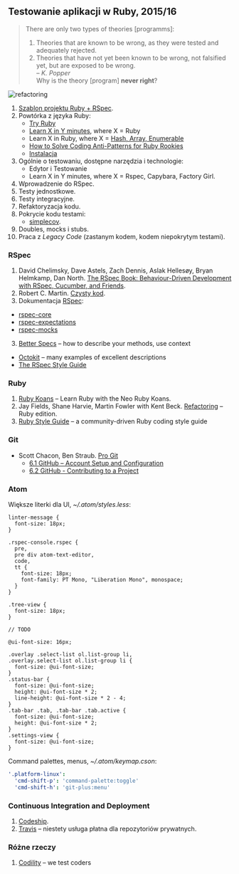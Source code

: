 ## Testowanie aplikacji w Ruby, 2015/16

> There are only two types of theories [programms]:<br>
> 1. Theories that are known to be wrong, as they were tested
> and adequately rejected.<br>
> 2. Theories that have not yet been known to be wrong,
> not falsified yet, but are exposed to be wrong.<br>
> – *K. Popper*<br>
> Why is the theory [program] **never right**?

![refactoring](images/refactoring.jpg)

1. [Szablon projektu Ruby + RSpec](https://github.com/egzamin/solutions-tar).
1. Powtórka z języka Ruby:
   - [Try Ruby](http://tryruby.org)
   - [Learn X in Y minutes][5], where X = Ruby
   - Learn X in Ruby, where X = [Hash, Array, Enumerable](http://ruby-doc.org/core-2.2.0)
   - [How to Solve Coding Anti-Patterns for Ruby Rookies](http://www.sitepoint.com/how-to-solve-coding-anti-patterns-for-ruby-rookies/)
   - [Instalacja][2]
2. Ogólnie o testowaniu, dostępne narzędzia i technologie:<br>
   - Edytor i Testowanie
   - Learn X in Y minutes, where X = Rspec, Capybara, Factory Girl.
3. Wprowadzenie do RSpec.
4. Testy jednostkowe.
5. Testy integracyjne.
6. Refaktoryzacja kodu.
7. Pokrycie kodu testami:
   - [simplecov][8].
8. Doubles, mocks i stubs.
9. Praca z *Legacy Code* (zastanym kodem, kodem niepokrytym testami).

### RSpec

1. David Chelimsky, Dave Astels, Zach Dennis, Aslak Hellesøy, Bryan Helmkamp, Dan North.
  [The RSpec Book: Behaviour-Driven Development with RSpec, Cucumber, and Friends][3].
1. Robert C. Martin.
  [Czysty kod](http://helion.pl/ksiazki/czysty-kod-podrecznik-dobrego-programisty-robert-c-martin,czykov.htm).
2. Dokumentacja [RSpec](http://rspec.info/):
  - [rspec-core](https://github.com/rspec/rspec-core)
  - [rspec-expectations](https://github.com/rspec/rspec-expectations)
  - [rspec-mocks](https://github.com/rspec/rspec-mocks)
3. [Better Specs](http://betterspecs.org) –
  how to describe your methods, use context
  - [Octokit](https://github.com/octokit/octokit.rb) –
  many examples of excellent descriptions
  - [The RSpec Style Guide](https://github.com/reachlocal/rspec-style-guide)

### Ruby

1. [Ruby Koans](http://rubykoans.com/) – Learn Ruby with the Neo Ruby Koans.
2. Jay Fields, Shane Harvie, Martin Fowler with Kent Beck.
  [Refactoring](http://books.google.pl/books/about/Refactoring.html?id=6jyOUrJBJHAC) – Ruby edition.
3. [Ruby Style Guide](https://github.com/bbatsov/ruby-style-guide) – a community-driven Ruby coding style guide

### Git

* Scott Chacon, Ben Straub. [Pro Git](https://git-scm.com/book/en/v2)
  - [6.1 GitHub – Account Setup and Configuration](https://git-scm.com/book/en/v2/GitHub-Account-Setup-and-Configuration)
  - [6.2 GitHub - Contributing to a Project](https://git-scm.com/book/en/v2/GitHub-Contributing-to-a-Project)

### Atom

Większe literki dla UI, _~/.atom/styles.less_:

```less
linter-message {
  font-size: 18px;
}

.rspec-console.rspec {
  pre,
  pre div atom-text-editor,
  code,
  tt {
    font-size: 18px;
    font-family: PT Mono, "Liberation Mono", monospace;
  }
}

.tree-view {
  font-size: 18px;
}

// TODO

@ui-font-size: 16px;

.overlay .select-list ol.list-group li,
.overlay.select-list ol.list-group li {
  font-size: @ui-font-size;
}
.status-bar {
  font-size: @ui-font-size;
  height: @ui-font-size * 2;
  line-height: @ui-font-size * 2 - 4;
}
.tab-bar .tab, .tab-bar .tab.active {
  font-size: @ui-font-size;
  height: @ui-font-size * 2;
}
.settings-view {
  font-size: @ui-font-size;
}
```

Command palettes, menus, _~/.atom/keymap.cson_:

```yaml
'.platform-linux':
  'cmd-shift-p': 'command-palette:toggle'
  'cmd-shift-h': 'git-plus:menu'
```

### Continuous Integration and Deployment

1. [Codeship](https://www.codeship.io/).
1. [Travis](https://travis-ci.org/) – niestety usługa płatna dla repozytoriów prywatnych.

### Różne rzeczy

1. [Codility](https://codility.com/) – we test coders


[5]: http://learnxinyminutes.com/docs/ruby/
[1]: https://github.com/elizabrock/NSS-Syllabus-Spring-2013
[2]: http://rvm.io/rvm
[3]: http://pragprog.com/book/achbd/the-rspec-book
[4]: http://www.tutorialspoint.com/ruby/
[6]: http://tryruby.org/levels/1/challenges/0
[7]: https://www.codeschool.com/courses/testing-with-rspec
[8]: https://github.com/colszowka/simplecov
